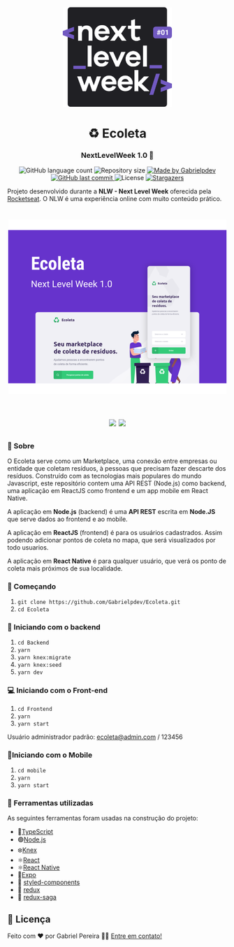 <h2 align="center">
    <img alt="NextLevelWeek" title="#NextLevelWeek" src=".github/logo.svg" width="250px" />
</h2>

<h1 align="center"> 
	♻ Ecoleta
	<h3 align="center">
	NextLevelWeek 1.0 🚀
	</h3>
</h1>

<p align="center">
  <img alt="GitHub language count" src="https://img.shields.io/github/languages/count/Gabrielpdev/Ecoleta?color=%2304D361">

  <img alt="Repository size" src="https://img.shields.io/github/repo-size/Gabrielpdev/Ecoleta">

  	
  <a href="https://www.linkedin.com/in/gabriel-pereira-oliveira-78b1801ab/">
    <img alt="Made by Gabrielpdev" src="https://img.shields.io/badge/made%20by-Gabrielpdev-%2304D361">
  </a>
	
  
  <a href="https://github.com/Gabrielpdev/Ecoleta/commits/master">
    <img alt="GitHub last commit" src="https://img.shields.io/github/last-commit/Gabrielpdev/Ecoleta">
  </a>

  <img alt="License" src="https://img.shields.io/badge/license-MIT-brightgreen">
   <a href="https://github.com/Gabrielpdev/Ecoleta/stargazers">
    <img alt="Stargazers" src="https://img.shields.io/github/stars/Gabrielpdev/Ecoleta?style=social">
  </a>
</p>



Projeto desenvolvido durante a **NLW - Next Level Week** oferecida pela [Rocketseat](rs).
O NLW é uma experiência online com muito conteúdo prático.

<h1 align="center">
    <img alt="Capa" title="Capa" src=".github/capa.svg" width="500px" />
</h1>

<h1 align="center">
  <p align="center">
    <img src='./github/web.gif' height="300" >
    <img src="./github/mobile.gif" height="300" >
  </p>
</h1>

### 📜 Sobre
O Ecoleta serve como um Marketplace, uma conexão entre empresas ou entidade que coletam resíduos, à pessoas que precisam fazer descarte dos resíduos. Construído com as tecnologias mais populares do mundo Javascript, este repositório contem uma API REST (Node.js) como backend, uma aplicação em ReactJS como frontend e um app mobile em React Native.

A aplicação em **Node.js** (backend) é uma **API REST** escrita em **Node.JS** que serve dados ao frontend e ao mobile.

A aplicação em **ReactJS** (frontend) é para os usuários cadastrados. Assim podendo adicionar pontos de coleta no mapa, que será visualizados por todo usuarios.

A aplicação em **React Native** é para qualquer usuário, que verá os ponto de coleta mais próximos de sua localidade.

### :rocket: Começando
1. ``git clone https://github.com/Gabrielpdev/Ecoleta.git``
2. ``cd Ecoleta``

### :rocket: Iniciando com o backend
1. ``cd Backend``
2. ``yarn``
4. ``yarn knex:migrate``
5. ``yarn knex:seed``
6. ``yarn dev``

### 💻 Iniciando com o Front-end 
1. ``cd Frontend``
2. ``yarn``
3. ``yarn start``

Usuário administrador padrão: ecoleta@admin.com / 123456

### 📱Iniciando com o Mobile
1. ``cd mobile``
2. ``yarn``
3. ``yarn start``

### 🧰  Ferramentas utilizadas

As seguintes ferramentas foram usadas na construção do projeto:
- 🔵[TypeScript][typescript]
- 🟢[Node.js][nodejs]
- ❄️[Knex][knex]
- ⚛️[React][reactjs]
- ⚛️[React Native][rn]
- 🔼[Expo][expo]
- 💅 [styled-components]
- 🔁 [redux]
- 🔂 [redux-saga]

## 📝 Licença

Feito com ❤️ por Gabriel Pereira 👋🏽 [Entre em contato!](https://www.linkedin.com/in/gabriel-pereira-oliveira-78b1801ab/)

[nodejs]: https://nodejs.org/
[typescript]: https://www.typescriptlang.org/
[expo]: https://expo.io/
[reactjs]: https://reactjs.org
[rn]: https://facebook.github.io/react-native/
[yarn]: https://yarnpkg.com/
[vscode]: https://code.visualstudio.com/
[license]: https://opensource.org/licenses/MIT
[rs]: https://rocketseat.com.br
[knex]:http://knexjs.org/
[Rocketseat]:https://github.com/Rocketseat
[styled-components]:https://styled-components.com/
[redux]:https://redux.js.org/
[redux-saga]:https://redux-saga.js.org/
